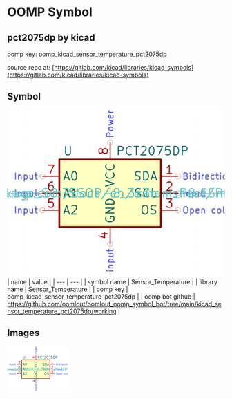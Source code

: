 # OOMP Symbol  
## pct2075dp  by kicad  
  
oomp key: oomp_kicad_sensor_temperature_pct2075dp  
  
source repo at: [https://gitlab.com/kicad/libraries/kicad-symbols](https://gitlab.com/kicad/libraries/kicad-symbols)  
## Symbol  
  
[![working.png](working_600.png)](working.png)  
| name | value | 
| --- | --- | 
| symbol name | Sensor_Temperature | 
| library name | Sensor_Temperature | 
| oomp key | oomp_kicad_sensor_temperature_pct2075dp | 
| oomp bot github | https://github.com/oomlout/oomlout_oomp_symbol_bot/tree/main/kicad_sensor_temperature_pct2075dp/working | 
## Images  
  
[![working.png](working_140.png)](working.png)  
